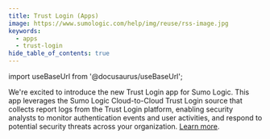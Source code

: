 ```yaml
---
title: Trust Login (Apps)
image: https://www.sumologic.com/help/img/reuse/rss-image.jpg
keywords:
  - apps
  - trust-login
hide_table_of_contents: true    
---
```


import useBaseUrl from '@docusaurus/useBaseUrl';



We're excited to introduce the new Trust Login app for Sumo Logic. This app leverages the Sumo Logic Cloud-to-Cloud Trust Login source that collects report logs from the Trust Login platform, enabling security analysts to monitor authentication events and user activities, and respond to potential security threats across your organization. [Learn more](/docs/integrations/saas-cloud/trust-login/).
